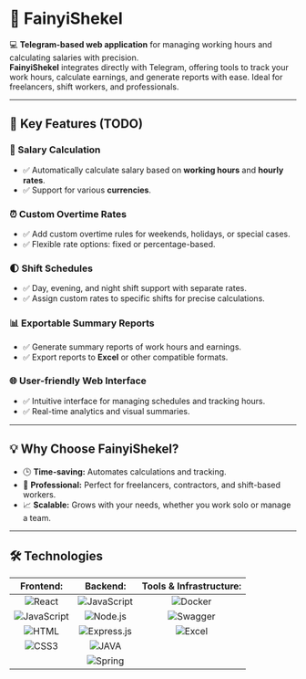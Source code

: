# 🚀 FainyiShekel

💻 **Telegram-based web application** for managing working hours and calculating salaries with precision.  
**FainyiShekel** integrates directly with Telegram, offering tools to track your work hours, calculate earnings, and generate reports with ease. Ideal for freelancers, shift workers, and professionals.

---

## 🌟 Key Features (TODO)

### 🧮 Salary Calculation  
- ✅ Automatically calculate salary based on **working hours** and **hourly rates**.  
- ✅ Support for various **currencies**.  

### ⏰ Custom Overtime Rates  
- ✅ Add custom overtime rules for weekends, holidays, or special cases.  
- ✅ Flexible rate options: fixed or percentage-based.  

### 🌓 Shift Schedules  
- ✅ Day, evening, and night shift support with separate rates.  
- ✅ Assign custom rates to specific shifts for precise calculations.  

### 📊 Exportable Summary Reports  
- ✅ Generate summary reports of work hours and earnings.  
- ✅ Export reports to **Excel** or other compatible formats.  

### 🌐 User-friendly Web Interface  
- ✅ Intuitive interface for managing schedules and tracking hours.  
- ✅ Real-time analytics and visual summaries.  

---

## 💡 Why Choose FainyiShekel?

- 🕒 **Time-saving:** Automates calculations and tracking.
- 💼 **Professional:** Perfect for freelancers, contractors, and shift-based workers.
- 📈 **Scalable:** Grows with your needs, whether you work solo or manage a team.

---

## 🛠️ Technologies

**Frontend:**  | **Backend:** | **Tools & Infrastructure:**  |
|:-------------:|:------------:|:------------------------------:|
 ![React](https://img.shields.io/badge/react-%2320232a.svg?logo=react&logoColor=%2361dafb&style=flat) | ![JavaScript](https://img.shields.io/badge/javascript-%23323330.svg?logo=javascript&logoColor=%23F7DF1E&style=flat) |  ![Docker](https://img.shields.io/badge/-Docker-2496ED?style=for-the-badge&logo=docker&logoColor=white&style=flat)  
![JavaScript](https://img.shields.io/badge/javascript-%23323330.svg?logo=javascript&logoColor=%23F7DF1E&style=flat)  | ![Node.js](https://img.shields.io/badge/node.js-%2343853d.svg?logo=node.js&logoColor=white&style=flat)  |  ![Swagger](https://img.shields.io/badge/-Swagger-85EA2D?style=for-the-badge&logo=swagger&logoColor=black&style=flat)  
![HTML](https://img.shields.io/badge/html5-%23e34f26.svg?logo=html5&logoColor=white&style=flat)  |  ![Express.js](https://img.shields.io/badge/express.js-%23000000.svg?logo=express&logoColor=white&style=flat)  |  ![Excel](https://img.shields.io/badge/-Excel-217346?style=for-the-badge&logo=microsoft-excel&logoColor=white&style=flat)  
![CSS3](https://img.shields.io/badge/css3-%231572b6.svg?logo=css3&logoColor=white&style=flat)  |  ![JAVA](https://img.shields.io/badge/java-%23ed8b00.svg?logo=openjdk&logoColor=white&style=flat) |
|  |  ![Spring](https://img.shields.io/badge/spring-%236db33f.svg?logo=spring&logoColor=white&style=flat)  |


